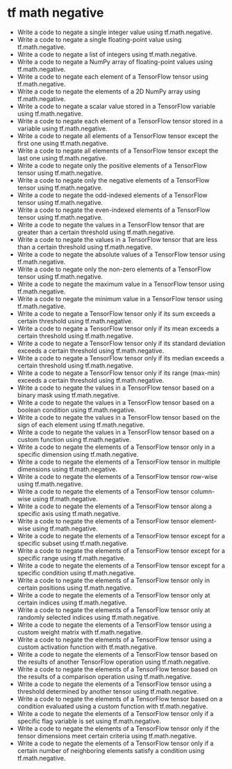 # tf math negative

- Write a code to negate a single integer value using tf.math.negative.
- Write a code to negate a single floating-point value using tf.math.negative.
- Write a code to negate a list of integers using tf.math.negative.
- Write a code to negate a NumPy array of floating-point values using tf.math.negative.
- Write a code to negate each element of a TensorFlow tensor using tf.math.negative.
- Write a code to negate the elements of a 2D NumPy array using tf.math.negative.
- Write a code to negate a scalar value stored in a TensorFlow variable using tf.math.negative.
- Write a code to negate each element of a TensorFlow tensor stored in a variable using tf.math.negative.
- Write a code to negate all elements of a TensorFlow tensor except the first one using tf.math.negative.
- Write a code to negate all elements of a TensorFlow tensor except the last one using tf.math.negative.
- Write a code to negate only the positive elements of a TensorFlow tensor using tf.math.negative.
- Write a code to negate only the negative elements of a TensorFlow tensor using tf.math.negative.
- Write a code to negate the odd-indexed elements of a TensorFlow tensor using tf.math.negative.
- Write a code to negate the even-indexed elements of a TensorFlow tensor using tf.math.negative.
- Write a code to negate the values in a TensorFlow tensor that are greater than a certain threshold using tf.math.negative.
- Write a code to negate the values in a TensorFlow tensor that are less than a certain threshold using tf.math.negative.
- Write a code to negate the absolute values of a TensorFlow tensor using tf.math.negative.
- Write a code to negate only the non-zero elements of a TensorFlow tensor using tf.math.negative.
- Write a code to negate the maximum value in a TensorFlow tensor using tf.math.negative.
- Write a code to negate the minimum value in a TensorFlow tensor using tf.math.negative.
- Write a code to negate a TensorFlow tensor only if its sum exceeds a certain threshold using tf.math.negative.
- Write a code to negate a TensorFlow tensor only if its mean exceeds a certain threshold using tf.math.negative.
- Write a code to negate a TensorFlow tensor only if its standard deviation exceeds a certain threshold using tf.math.negative.
- Write a code to negate a TensorFlow tensor only if its median exceeds a certain threshold using tf.math.negative.
- Write a code to negate a TensorFlow tensor only if its range (max-min) exceeds a certain threshold using tf.math.negative.
- Write a code to negate the values in a TensorFlow tensor based on a binary mask using tf.math.negative.
- Write a code to negate the values in a TensorFlow tensor based on a boolean condition using tf.math.negative.
- Write a code to negate the values in a TensorFlow tensor based on the sign of each element using tf.math.negative.
- Write a code to negate the values in a TensorFlow tensor based on a custom function using tf.math.negative.
- Write a code to negate the elements of a TensorFlow tensor only in a specific dimension using tf.math.negative.
- Write a code to negate the elements of a TensorFlow tensor in multiple dimensions using tf.math.negative.
- Write a code to negate the elements of a TensorFlow tensor row-wise using tf.math.negative.
- Write a code to negate the elements of a TensorFlow tensor column-wise using tf.math.negative.
- Write a code to negate the elements of a TensorFlow tensor along a specific axis using tf.math.negative.
- Write a code to negate the elements of a TensorFlow tensor element-wise using tf.math.negative.
- Write a code to negate the elements of a TensorFlow tensor except for a specific subset using tf.math.negative.
- Write a code to negate the elements of a TensorFlow tensor except for a specific range using tf.math.negative.
- Write a code to negate the elements of a TensorFlow tensor except for a specific condition using tf.math.negative.
- Write a code to negate the elements of a TensorFlow tensor only in certain positions using tf.math.negative.
- Write a code to negate the elements of a TensorFlow tensor only at certain indices using tf.math.negative.
- Write a code to negate the elements of a TensorFlow tensor only at randomly selected indices using tf.math.negative.
- Write a code to negate the elements of a TensorFlow tensor using a custom weight matrix with tf.math.negative.
- Write a code to negate the elements of a TensorFlow tensor using a custom activation function with tf.math.negative.
- Write a code to negate the elements of a TensorFlow tensor based on the results of another TensorFlow operation using tf.math.negative.
- Write a code to negate the elements of a TensorFlow tensor based on the results of a comparison operation using tf.math.negative.
- Write a code to negate the elements of a TensorFlow tensor using a threshold determined by another tensor using tf.math.negative.
- Write a code to negate the elements of a TensorFlow tensor based on a condition evaluated using a custom function with tf.math.negative.
- Write a code to negate the elements of a TensorFlow tensor only if a specific flag variable is set using tf.math.negative.
- Write a code to negate the elements of a TensorFlow tensor only if the tensor dimensions meet certain criteria using tf.math.negative.
- Write a code to negate the elements of a TensorFlow tensor only if a certain number of neighboring elements satisfy a condition using tf.math.negative.